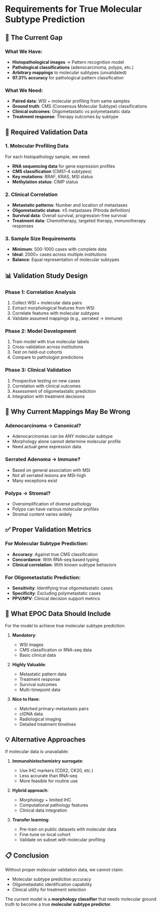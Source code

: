 # Requirements for True Molecular Subtype Prediction

## 🎯 The Current Gap

### What We Have:
- **Histopathological images** → Pattern recognition model
- **Pathological classifications** (adenocarcinoma, polyps, etc.)
- **Arbitrary mappings** to molecular subtypes (unvalidated)
- **97.31% accuracy** for pathological pattern classification

### What We Need:
- **Paired data**: WSI + molecular profiling from same samples
- **Ground truth**: CMS (Consensus Molecular Subtype) classifications
- **Clinical outcomes**: Oligometastatic vs polymetastatic data
- **Treatment response**: Therapy outcomes by subtype

## 🔬 Required Validation Data

### 1. Molecular Profiling Data
For each histopathology sample, we need:
- **RNA sequencing data** for gene expression profiles
- **CMS classification** (CMS1-4 subtypes)
- **Key mutations**: BRAF, KRAS, MSI status
- **Methylation status**: CIMP status

### 2. Clinical Correlation
- **Metastatic patterns**: Number and location of metastases
- **Oligometastatic status**: ≤5 metastases (Pitroda definition)
- **Survival data**: Overall survival, progression-free survival
- **Treatment data**: Chemotherapy, targeted therapy, immunotherapy responses

### 3. Sample Size Requirements
- **Minimum**: 500-1000 cases with complete data
- **Ideal**: 2000+ cases across multiple institutions
- **Balance**: Equal representation of molecular subtypes

## 📊 Validation Study Design

### Phase 1: Correlation Analysis
1. Collect WSI + molecular data pairs
2. Extract morphological features from WSI
3. Correlate features with molecular subtypes
4. Validate assumed mappings (e.g., serrated → immune)

### Phase 2: Model Development
1. Train model with true molecular labels
2. Cross-validation across institutions
3. Test on held-out cohorts
4. Compare to pathologist predictions

### Phase 3: Clinical Validation
1. Prospective testing on new cases
2. Correlation with clinical outcomes
3. Assessment of oligometastatic prediction
4. Integration with treatment decisions

## 🚫 Why Current Mappings May Be Wrong

### Adenocarcinoma → Canonical?
- Adenocarcinomas can be ANY molecular subtype
- Morphology alone cannot determine molecular profile
- Need actual gene expression data

### Serrated Adenoma → Immune?
- Based on general association with MSI
- Not all serrated lesions are MSI-high
- Many exceptions exist

### Polyps → Stromal?
- Oversimplification of diverse pathology
- Polyps can have various molecular profiles
- Stromal content varies widely

## ✅ Proper Validation Metrics

### For Molecular Subtype Prediction:
- **Accuracy**: Against true CMS classification
- **Concordance**: With RNA-seq based typing
- **Clinical correlation**: With known subtype behaviors

### For Oligometastatic Prediction:
- **Sensitivity**: Identifying true oligometastatic cases
- **Specificity**: Excluding polymetastatic cases
- **PPV/NPV**: Clinical decision support metrics

## 🎯 What EPOC Data Should Include

For the model to achieve true molecular subtype prediction:

1. **Mandatory**:
   - WSI images
   - CMS classification or RNA-seq data
   - Basic clinical data

2. **Highly Valuable**:
   - Metastatic pattern data
   - Treatment response
   - Survival outcomes
   - Multi-timepoint data

3. **Nice to Have**:
   - Matched primary-metastasis pairs
   - ctDNA data
   - Radiological imaging
   - Detailed treatment timelines

## 💡 Alternative Approaches

If molecular data is unavailable:

1. **Immunohistochemistry surrogate**:
   - Use IHC markers (CDX2, CK20, etc.)
   - Less accurate than RNA-seq
   - More feasible for routine use

2. **Hybrid approach**:
   - Morphology + limited IHC
   - Computational pathology features
   - Clinical data integration

3. **Transfer learning**:
   - Pre-train on public datasets with molecular data
   - Fine-tune on local cohort
   - Validate on subset with molecular profiling

## 📋 Conclusion

Without proper molecular validation data, we cannot claim:
- Molecular subtype prediction accuracy
- Oligometastatic identification capability
- Clinical utility for treatment selection

The current model is a **morphology classifier** that needs molecular ground truth to become a true **molecular subtype predictor**. 